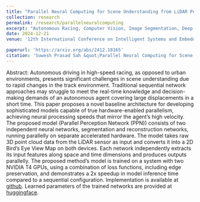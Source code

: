 ```yaml
---
title: "Parallel Neural Computing for Scene Understanding from LiDAR Perception in Autonomous Racing"
collection: research
permalink: /research/parallelneuralcomputing
excerpt: "Autonomous Racing, Computer Vision, Image Segmentation, Deep Learning, LiDAR Perception, Accelerated Computing<br/><img src='/images/ppn-cover.png'>"
date: 2024-12-21
venue: '12th International Conference on Intelligent Systems and Embedded Design'

paperurl: 'https://arxiv.org/abs/2412.18165'
citation: 'Suwesh Prasad Sah &quot;Parallel Neural Computing for Scene Understanding from LiDAR Perception in Autonomous Racing.&quot; <i>IEEE/ISED International Conference on Intelligent Systems and Embedded Design, 2024</i>'
---
```


Abstract: Autonomous driving in high-speed racing, as opposed to urban environments, presents significant challenges in scene understanding due to rapid changes in the track environment. Traditional sequential network approaches may struggle to meet the real-time knowledge and decision-making demands of an autonomous agent covering large displacements in a short time. This paper proposes a novel baseline architecture for developing sophisticated models capable of true hardware-enabled parallelism, achieving neural processing speeds that mirror the agent’s high velocity. The proposed model (Parallel Perception Network (PPN)) consists of two independent neural networks, segmentation and reconstruction networks, running parallelly on separate accelerated hardware. The model takes raw 3D point cloud data from the LiDAR sensor as input and converts it into a 2D Bird’s Eye View Map on both devices. Each network independently extracts its input features along space and time dimensions and produces outputs parallelly. The proposed method’s model is trained on a system with two NVIDIA T4 GPUs, using a combination of loss functions, including edge preservation, and demonstrates a 2x speedup in model inference time compared to a sequential configuration. Implementation is available at [github](https://github.com/suwesh/Parallel-Perception-Network). Learned parameters of the trained networks are provided at [huggingface](https://huggingface.co/suwesh/ParallelPerceptionNetwork).

